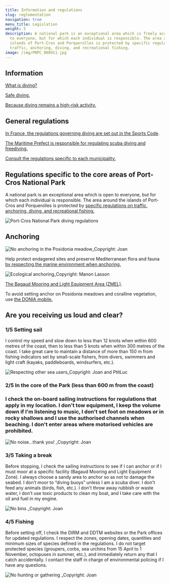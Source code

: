 ```yaml
---
title: Information and regulations
slug: reglementation
navigation: true
menu_title: Legislation
weight: 5
description: A national park is an exceptional area which is freely accessible
  to everyone, but for which each individual is responsible. The area around the
  islands of Port-Cros and Porquerolles is protected by specific regulations on
  traffic, anchoring, diving, and recreational fishing.
image: /img/PNPC_000911.jpg
---
```

## Information

[What is diving?](https://www.sportsdenature.gouv.fr/plongee)

[Safe diving.](https://ffessm.fr/uploads/media/docs/0001/06/179dc95ae83b3c2d7eb5e38e932fb0831747c521.pdf)

[Because diving remains a high-risk activity.](https://www.var.gouv.fr/Actions-de-l-Etat/Jeunesse-et-sports/Prevenir-les-accidents-de-plongee-sous-marine)

## General regulations 

[In France, the regulations governing diving are set out in the Sports Code](https://www.sportsdenature.gouv.fr/plongee/reglementation/encadrement). 

[The Maritime Prefect is responsible for regulating scuba diving and freediving.](https://www.premar-mediterranee.gouv.fr/uploads/mediterranee/pages/f213416444c8bae07a1910da8314de37.pdf)

[Consult the regulations specific to each municipality.](https://www.premar-mediterranee.gouv.fr/arretes)

## Regulations specific to the core areas of Port-Cros National Park

A national park is an exceptional area which is open to everyone, but for which each individual is responsible. The area around the islands of Port-Cros and Porquerolles is protected by [specific regulations on traffic, anchoring, diving, and recreational fishing.](https://www.portcros-parcnational.fr/fr/le-parc-national-de-port-cros/la-reglementation/reglementation-en-mer-port-cros-et-porquerolles)

![](/img/PNPC_plong-e-coeur_red.jpeg "Port-Cros National Park diving regulations")

## Anchoring

![](/img/image-15.png "No anchoring in the Posidonia meadow_Copyright: Joan")

Help protect endagered sites and preserve Mediterranean flora and fauna[ by respecting the marine environment when anchoring.](https://www.portcros-parcnational.fr/fr/documents/pour-un-mouillage-respectueux-du-milieu-marin)

![](/img/image-19.png "Ecological anchoring_Copyright: Manon Lasson")

[The Bagaud Mooring and Light Equipment Area (ZMEL)](https://www.portcros-parcnational.fr/fr/des-decouvertes/sejourner/la-zmel-de-bagaud).

To avoid setting anchor on Posidonia meadows and coralline vegetation, use [the DONIA mobile.](https://donia.fr/)

## Are you receiving us loud and clear?

### 1/5 Setting sail 

I control my speed and slow down to less than 12 knots when within 600 metres of the coast, then to less than 5 knots when within 300 metres of the coast. I take great care to maintain a distance of more than 150 m from fishing indicators set by small-scale fishers, from divers, swimmers and light craft (kayaks, paddleboards, windsurfers, etc.).

![](/img/image-14.png "Respecting other sea users_Copyright: Joan and PtitLuc")

### 2/5 In the core of the Park (less than 600 m from the coast)

### I check the on-board sailing instructions for regulations that apply in my location. I don't tow equipment, I keep the volume down if I'm listening to music, I don't set foot on meadows or in rocky shallows and I use the authorised channels when beaching. I don't enter areas where motorised vehicles are prohibited.

![](/img/image-13.png "No noise...thank you! _Copyright: Joan")

### 3/5 Taking a break

Before stopping, I check the sailing instructions to see if I can anchor or if I must moor at a specific facility (Bagaud Mooring and Light Equipment Zone). I always choose a sandy area to anchor so as not to damage the seabed. I don’t moor to “diving buoys” unless I am a scuba diver. I don't feed any animals (birds, fish, etc.). I don't throw away rubbish or waste water, I don't use toxic products to clean my boat, and I take care with the oil and fuel in my engine.

![](/img/image-12.png "No bins _Copyright: Joan")

### 4/5 Fishing

Before setting off, I check the DIRM and DDTM websites or the Park offices for updated regulations. I respect the zones, opening dates, quantities and minimum sizes of species defined in the regulations. I do not target protected species (groupers, corbs, sea urchins from 15 April to 1 November, octopuses in summer, etc.), and immediately return any that I catch accidentally. I contact the staff in charge of environmental policing if I have any questions.

![](/img/image-11.png "No hunting or gathering _Copyright: Joan ")
